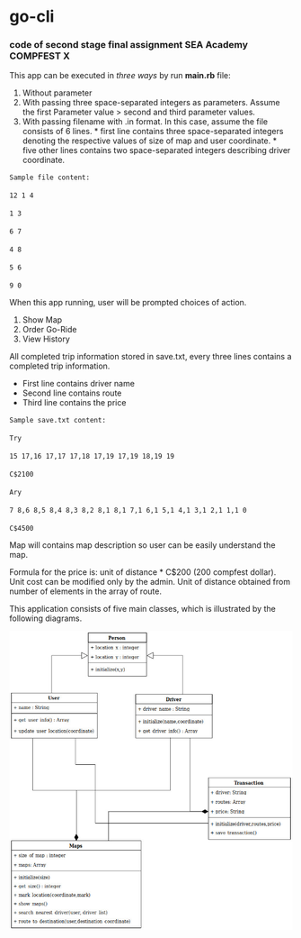 # go-cli
### code of second stage final assignment SEA Academy COMPFEST X

This app can be executed in _three ways_ by run **main.rb** file:
  1. Without parameter
  2. With passing three space-separated integers as parameters. Assume the first Parameter value > second and third parameter values.
  3. With passing filename with .in format. In this case, assume the file consists of 6 lines.
    * first line contains three space-separated integers denoting the respective values of size of map and user coordinate.
    * five other lines contains two space-separated integers describing driver coordinate.

    Sample file content:

    12 1 4

    1 3

    6 7

    4 8

    5 6

    9 0
  
When this app running, user will be prompted choices of action.
  1. Show Map
  2. Order Go-Ride
  3. View History

All completed trip information stored in save.txt, every three lines contains a completed trip information.
  * First line contains driver name
  * Second line contains route
  * Third line contains the price
  > 
  
    Sample save.txt content:
  
    Try
  
    15 17,16 17,17 17,18 17,19 17,19 18,19 19
  
    C$2100
  
    Ary
  
    7 8,6 8,5 8,4 8,3 8,2 8,1 8,1 7,1 6,1 5,1 4,1 3,1 2,1 1,1 0
  
    C$4500

Map will contains map description so user can be easily understand the map.

Formula for the price is: unit of distance * C$200 (200 compfest dollar). Unit cost can be modified only by the admin. Unit of distance obtained from number of elements in the array of route.

This application consists of five main classes, which is illustrated by the following diagrams.

![alt text][logo]

[logo]: https://github.com/Maxalmina/go-cli/blob/master/class_diagram_go-cli.jpg
